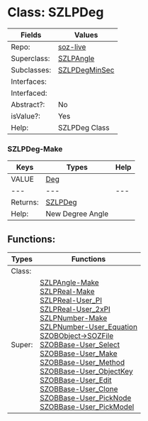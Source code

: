 
# Class:	SZLPDeg

| Fields | Values |
| --------- | --------- |
| Repo: | [soz-live](/repos/soz-live.html) |
| Superclass: | [SZLPAngle](SZLPAngle.html) |
| Subclasses: | [SZLPDegMinSec](SZLPDegMinSec.html) |
| Interfaces: |  |
| Interfaced: |  |
| Abstract?: | No |
| isValue?: | Yes |
| Help: | SZLPDeg Class |

### SZLPDeg-Make

| Keys | Types | Help |
| --------- | --------- | --------- |
| VALUE | [Deg](Deg.html) |  |
| --- | --- | --- |
| Returns: | [SZLPDeg](SZLPDeg.html) |
| Help: | New Degree Angle |


## Functions:

| Types | Functions |
| --------- | --------- |
| Class: |  |
| Super: | [SZLPAngle-Make](SZLPAngle.html) <br> [SZLPReal-Make](SZLPReal.html) <br> [SZLPReal-User_PI](SZLPReal.html) <br> [SZLPReal-User_2xPI](SZLPReal.html) <br> [SZLPNumber-Make](SZLPNumber.html) <br> [SZLPNumber-User_Equation](SZLPNumber.html) <br> [SZOBObject->SOZFile](SZOBObject.html) <br> [SZOBBase-User_Select](SZOBBase.html) <br> [SZOBBase-User_Make](SZOBBase.html) <br> [SZOBBase-User_Method](SZOBBase.html) <br> [SZOBBase-User_ObjectKey](SZOBBase.html) <br> [SZOBBase-User_Edit](SZOBBase.html) <br> [SZOBBase-User_Clone](SZOBBase.html) <br> [SZOBBase-User_PickNode](SZOBBase.html) <br> [SZOBBase-User_PickModel](SZOBBase.html) |


